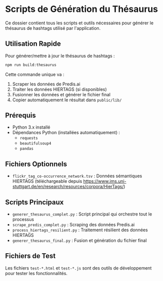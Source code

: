 # Scripts de Génération du Thésaurus

Ce dossier contient tous les scripts et outils nécessaires pour générer le thésaurus de hashtags utilisé par l'application.

## Utilisation Rapide

Pour générer/mettre à jour le thésaurus de hashtags :

```bash
npm run build:thesaurus
```

Cette commande unique va :
1. Scraper les données de Predis.ai
2. Traiter les données HIERTAGS (si disponibles)
3. Fusionner les données et générer le fichier final
4. Copier automatiquement le résultat dans `public/lib/`

## Prérequis

- Python 3.x installé
- Dépendances Python (installées automatiquement) :
  - `requests`
  - `beautifulsoup4` 
  - `pandas`

## Fichiers Optionnels

- `flickr_tag_co-occurrence_network.tsv` : Données sémantiques HIERTAGS (téléchargeable depuis https://www.ims.uni-stuttgart.de/en/research/resources/corpora/HierTags/)

## Scripts Principaux

- `generer_thesaurus_complet.py` : Script principal qui orchestre tout le processus
- `scrape_predis_complet.py` : Scraping des données Predis.ai
- `process_hiertags_resilient.py` : Traitement résilient des données HIERTAGS
- `generer_thesaurus_final.py` : Fusion et génération du fichier final

## Fichiers de Test

Les fichiers `test-*.html` et `test-*.js` sont des outils de développement pour tester les fonctionnalités.